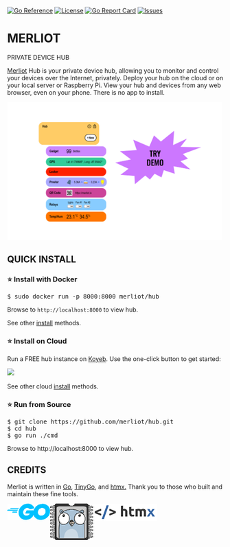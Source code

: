 [![Go Reference](https://pkg.go.dev/badge/pkg.dev.go/github.com/merliot/hub.svg)](https://pkg.go.dev/github.com/merliot/hub)
[![License](https://img.shields.io/github/license/merliot/hub)](#license)
[![Go Report Card](https://goreportcard.com/badge/github.com/merliot/hub)](https://goreportcard.com/report/github.com/merliot/hub)
[![Issues](https://img.shields.io/github/issues/merliot/hub)](https://github.com/merliot/hub/issues)

# MERLIOT
PRIVATE DEVICE HUB

<a href="https://merliot.io">Merliot</a> Hub is your private device hub, allowing you to monitor and control your devices over the Internet, privately.  Deploy your hub on the cloud or on your local server or Raspberry Pi. View your hub and devices from any web browser, even on your phone. There is no app to install.

<a href="https://merliot.io/demo">
	<img src="pkg/device/docs/images/demo.svg" width="500px">
</a>

## QUICK INSTALL

### &#x2B50; Install with Docker

<pre>
$ sudo docker run -p 8000:8000 merliot/hub
</pre>

Browse to `http://localhost:8000` to view hub.

See other [install](https://merliot.io/doc/install) methods.

### &#x2B50; Install on Cloud

Run a FREE hub instance on <a target="_blank" href="koyeb.com">Koyeb</a>.  Use the one-click button to get started:

<a href="https://app.koyeb.com/deploy?name=hub&type=docker&image=merliot%2Fhub&instance_type=free&regions=was&ports=8000;http;/&env[LOG_LEVEL]=INFO&env[PING_PERIOD]=2&env[BACKGROUND]=&env[DEVICES]=&env[USER]=&env[PASSWD]=&env[WIFI_SSIDS]=&env[WIFI_PASSPHRASES]=&env[AUTO_SAVE]=false">
	<img src="https://www.koyeb.com/static/images/deploy/button.svg">
</a>

See other cloud [install](https://merliot.io/doc/install) methods.

### &#x2B50; Run from Source

<pre>
$ git clone https://github.com/merliot/hub.git
$ cd hub
$ go run ./cmd
</pre>

Browse to http://localhost:8000 to view hub.

## CREDITS

Merliot is written in
	<a class="no-underline" href="https://go.dev/">Go</a>,
	<a class="no-underline" href="https://tinygo.org/">TinyGo</a>, and
	<a class="no-underline" href="https://htmx.org/">htmx.</a>
	Thank you to those who built and maintain these fine tools.

<div style="display: flex;">
	<a href="https://go.dev"><img src="pkg/device/docs/images/go-logo.png"></a>
	<a href="https://tinygo.org"><img src="pkg/device/docs/images/tinygo-logo.png"></a>
	<a href="https://htmx.org"><img src="pkg/device/docs/images/htmx-logo.png"></a>
</div>
